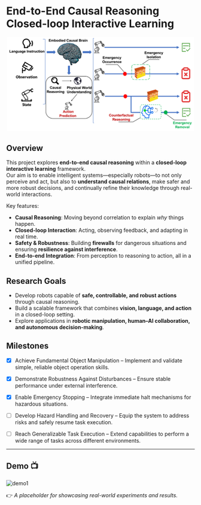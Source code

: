 # End-to-End Causal Reasoning Closed-loop Interactive Learning

<div align="center">
  <img src="assets/causal-rob.png" width="500"/>
</div>

## Overview
This project explores **end-to-end causal reasoning** within a **closed-loop interactive learning** framework.  
Our aim is to enable intelligent systems—especially robots—to not only perceive and act, but also to **understand causal relations**, make safer and more robust decisions, and continually refine their knowledge through real-world interactions.

Key features:
- **Causal Reasoning**: Moving beyond correlation to explain *why* things happen.  
- **Closed-loop Interaction**: Acting, observing feedback, and adapting in real time.  
- **Safety & Robustness**: Building **firewalls** for dangerous situations and ensuring **resilience against interference**.  
- **End-to-end Integration**: From perception to reasoning to action, all in a unified pipeline.  

## Research Goals
- Develop robots capable of **safe, controllable, and robust actions** through causal reasoning.  
- Build a scalable framework that combines **vision, language, and action** in a closed-loop setting.  
- Explore applications in **robotic manipulation, human–AI collaboration, and autonomous decision-making**.  


## Milestones

- [X] Achieve Fundamental Object Manipulation – Implement and validate simple, reliable object operation skills.
- [X] Demonstrate Robustness Against Disturbances – Ensure stable performance under external interference.
- [X] Enable Emergency Stopping – Integrate immediate halt mechanisms for hazardous situations.
- [ ] Develop Hazard Handling and Recovery – Equip the system to address risks and safely resume task execution.
- [ ] Reach Generalizable Task Execution – Extend capabilities to perform a wide range of tasks across different environments.




---

## Demo 📺
![demo1](assets/demo1.gif)


👉 *A placeholder for showcasing real-world experiments and results.*  




<!-- ## Project Structure -->
<!-- - `src/` – Core source code for causal reasoning modules  
- `data/` – Sample datasets and preprocessing scripts  
- `docs/` – Technical documentation and research notes  
- `scripts/` – Training, evaluation, and visualization tools   -->



<!-- ## Citation
If you find this project useful for your research, please cite:  
```bibtex
@article{end2end_causal_learning,
  title={End-to-End Causal Reasoning Closed-loop Interactive Learning},
  author={Your Team},
  journal={Research Project},
  year={2025}
} -->